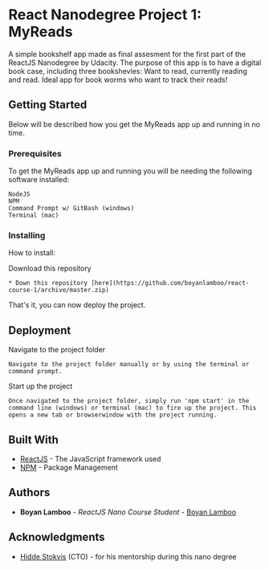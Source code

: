 # React Nanodegree Project 1: MyReads

A simple bookshelf app made as final assesment for the first part of the ReactJS Nanodegree by Udacity. The purpose of this app is to have a digital book case, including three bookshevles: Want to read, currently reading and read. Ideal app for book worms who want to track their reads!

## Getting Started

Below will be described how you get the MyReads app up and running in no time.

### Prerequisites

To get the MyReads app up and running you will be needing the following software installed:

```
NodeJS
NPM
Command Prompt w/ GitBash (windows)
Terminal (mac)
```

### Installing

How to install:

Download this repository

```
* Down this repository [here](https://github.com/boyanlamboo/react-course-1/archive/master.zip)
```

That's it, you can now deploy the project.

## Deployment

Navigate to the project folder

```
Navigate to the project folder manually or by using the terminal or command prompt.
```

Start up the project

```
Once navigated to the project folder, simply run 'npm start' in the command line (windows) or terminal (mac) to fire up the project. This opens a new tab or browserwindow with the project running.
```

## Built With

* [ReactJS](https://reactjs.org/) - The JavaScript framework used
* [NPM](https://www.npmjs.com/) - Package Management

## Authors

* **Boyan Lamboo** - *ReactJS Nano Course Student* - [Boyan Lamboo](https://github.com/boyanlamboo)


## Acknowledgments

* [Hidde Stokvis](https://github.com/hiddestokvis) (CTO) - for his mentorship during this nano degree

